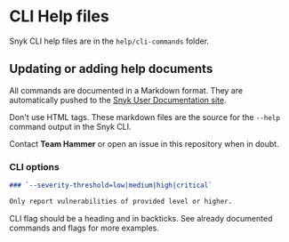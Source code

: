 # CLI Help files

Snyk CLI help files are in the `help/cli-commands` folder.

## Updating or adding help documents

All commands are documented in a Markdown format. They are automatically pushed to the [Snyk User Documentation site](https://docs.snyk.io).

Don't use HTML tags. These markdown files are the source for the `--help` command output in the Snyk CLI.

Contact **Team Hammer** or open an issue in this repository when in doubt.

### CLI options

```markdown
### `--severity-threshold=low|medium|high|critical`

Only report vulnerabilities of provided level or higher.
```

CLI flag should be a heading and in backticks. See already documented commands and flags for more examples.
